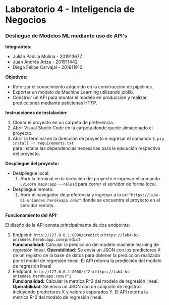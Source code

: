 # Laboratorio 4 - Inteligencia de Negocios

<h3>Desliegue de Modelos ML mediante uso de API's</h3>

<strong>Integrantes:</strong>
  <ul>
    <li>Julián Padilla Molina - 201913677</li>
    <li>Juan Andrés Ariza - 201911442</li>
    <li>Diego Felipe Carvajal - 201911910</li>
  </ul>
  

<strong>Objetivos:</strong>
  <ul>
    <li>Reforzar el conocimiento adquirido en la construcción de pipelines.</li>
    <li>Exportar un modelo de Machine Learning utilizando joblib.</li>
    <li>Construir un API para montar el modelo en producción y realizar predicciones mediante peticiones HTTP.</li>
  </ul> 

<strong>Instrucciones de instalación:</strong>
  <ol>
  <li>Clonar el proyecto en un carpeta de preferencia.</li>
  <li>Abrir Visual Studio Code en la carpeta donde quede almacenado el proyecto.</li>
  <li>Abrir la terminal en la dirección de proyecto e ingresar el comando <code>$ pip install -r requirements.txt
</code> para instalar las dependencias necesarias para la ejecución respectiva del proyecto.</li>
  </ol>
  
<strong>Despliegue del proyecto:</strong>
  <ul>
    <li>
      Deslpliegue local:
      <ol>
        <li>Abrir la terminal en la dirección del proyecto e ingresar el comando <code>uvicorn main:app --reload</code> para correr el servidor de forma local.</li>
      </ol>
    </li>
    <li>
      Despliegue remoto:
      <ol>
        <li>Abrir el navegador de preferencia y ingresar a la url <code>"https://lab4-bi-uniandes.herokuapp.com/"</code> donde se encuentra el proyecto en el servidor remoto.</li>
      </ol>
    </li>
  </ul>
 
 <strong>Funcionamiento del API:</strong>
 
 El diseño de la API consta principalmente de dos endpoints:
 
 <ol>
  <li>
    Endpoint: <code>http://127.0.0.1:8000/predict</code> o <code>https://lab4-bi-uniandes.herokuapp.com/predict</code>
    <br>
    <strong>Funcionalidad:</strong> Calcular la predicción del modelo machine learning de regresión lineal.
    <strong>Operabilidad:</strong> Se envia un JSON con los predictores X de un registro de la base de datos para obtener la predicción realizada por el model de regresión lineal. El API retorna la predicción del modelo de regresión lineal
  </li>
  <li>Endpoint: <code>http://127.0.0.1:8000/r^2</code> o <code>https://lab4-bi-uniandes.herokuapp.com/r^2</code>
    <br>
    <strong>Funcionalidad:</strong> Calcular la metrica R^2 del modelo de regresión lineal.
    <strong>Operabilidad:</strong> Se envia un JSON con un conjunto de registros incluyendo predictores X y valores esperados Y. El API retorna la metrica R^2 del modelo de regresión lineal.
  </li>
 </ol>
 
